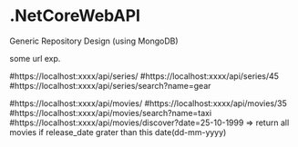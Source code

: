 # .NetCoreWebAPI

Generic Repository Design (using MongoDB)

some url exp.

#https://localhost:xxxx/api/series/
#https://localhost:xxxx/api/series/45
#https://localhost:xxxx/api/series/search?name=gear

#https://localhost:xxxx/api/movies/
#https://localhost:xxxx/api/movies/35
#https://localhost:xxxx/api/movies/search?name=taxi
#https://localhost:xxxx/api/movies/discover?date=25-10-1999  => return all movies if release_date grater than this date(dd-mm-yyyy)

